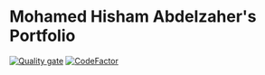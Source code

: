 # Mohamed Hisham Abdelzaher's Portfolio

[![Quality gate](https://sonarcloud.io/api/project_badges/quality_gate?project=MH0386_MH0386.github.io)](https://sonarcloud.io/summary/new_code?id=MH0386_MH0386.github.io)
[![CodeFactor](https://www.codefactor.io/repository/github/mh0386/mh0386.github.io/badge)](https://www.codefactor.io/repository/github/mh0386/mh0386.github.io)
